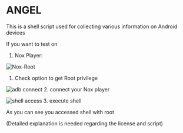# ANGEL
This is a shell script used for collecting various information on Android devices

If you want to test on

1) Nox Player:

![Nox-Root](https://github.com/S3xyG4y/ANGEL/assets/55012702/5655ff56-375b-4202-b507-c6d5375cbd2a)
1. Check option to get Root privilege

![adb connect](https://github.com/S3xyG4y/ANGEL/assets/55012702/e9dd43ce-59ea-4fd8-9fb2-5640bb4d8401)
2. connect your Nox player

![shell access](https://github.com/S3xyG4y/ANGEL/assets/55012702/23b243e6-aa76-48f6-a033-9aa610b6065a)
3. execute shell
    
As you can see you accessed shell with root



(Detailed explanation is needed regarding the license and script)


